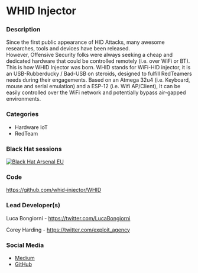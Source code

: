 # WHID Injector

### Description
Since the first public appearance of HID Attacks, many awesome researches, tools and devices have been released.  
However, Offensive Security folks were always seeking a cheap and dedicated hardware that could be controlled remotely (i.e. over WiFi or BT).
This is how WHID Injector was born. 
WHID stands for WiFi-HID injector, it is an USB-Rubberducky / Bad-USB on steroids, designed to fulfill RedTeamers needs during their engagements.
Based on an Atmega 32u4 (i.e. Keyboard, mouse and serial emulation) and a ESP-12 (i.e. Wifi AP/Client), It can be easily controlled over the WiFi network and potentially bypass air-gapped environments. 

### Categories
* Hardware IoT
* RedTeam

### Black Hat sessions

[![Black Hat Arsenal EU](https://rawgit.com/toolswatch/badges/master/arsenal/europe/2017.svg)](https://www.toolswatch.org/2017/09/black-hat-arsenal-europe-2017-lineup/)

### Code 
https://github.com/whid-injector/WHID

### Lead Developer(s)
 Luca Bongiorni - https://twitter.com/LucaBongiorni
 
 Corey Harding - https://twitter.com/exploit_agency

### Social Media 
* [Medium](https://medium.com/@LucaBongiorni)
* [GitHub](https://github.com/whid-injector)
